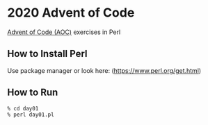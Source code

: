 # 2020 Advent of Code

[Advent of Code (AOC)](http://adventofcode.com/2020) exercises in Perl

## How to Install Perl
Use package manager or look here: (https://www.perl.org/get.html)

## How to Run
```
% cd day01
% perl day01.pl
```
